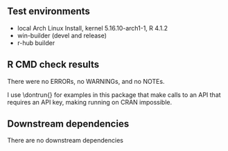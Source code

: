 ## Test environments
* local Arch Linux Install, kernel 5.16.10-arch1-1, R 4.1.2
* win-builder (devel and release)
* r-hub builder

## R CMD check results
There were no ERRORs, no WARNINGs, and no NOTEs.

I use \dontrun{} for examples in this package that make calls to an API that requires an API key, making running on CRAN impossible.


## Downstream dependencies
There are no downstream dependencies
